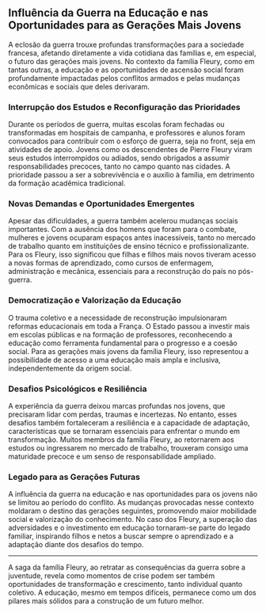 
## Influência da Guerra na Educação e nas Oportunidades para as Gerações Mais Jovens

A eclosão da guerra trouxe profundas transformações para a sociedade francesa, afetando diretamente a vida cotidiana das famílias e, em especial, o futuro das gerações mais jovens. No contexto da família Fleury, como em tantas outras, a educação e as oportunidades de ascensão social foram profundamente impactadas pelos conflitos armados e pelas mudanças econômicas e sociais que deles derivaram.

### Interrupção dos Estudos e Reconfiguração das Prioridades

Durante os períodos de guerra, muitas escolas foram fechadas ou transformadas em hospitais de campanha, e professores e alunos foram convocados para contribuir com o esforço de guerra, seja no front, seja em atividades de apoio. Jovens como os descendentes de Pierre Fleury viram seus estudos interrompidos ou adiados, sendo obrigados a assumir responsabilidades precoces, tanto no campo quanto nas cidades. A prioridade passou a ser a sobrevivência e o auxílio à família, em detrimento da formação acadêmica tradicional.

### Novas Demandas e Oportunidades Emergentes

Apesar das dificuldades, a guerra também acelerou mudanças sociais importantes. Com a ausência dos homens que foram para o combate, mulheres e jovens ocuparam espaços antes inacessíveis, tanto no mercado de trabalho quanto em instituições de ensino técnico e profissionalizante. Para os Fleury, isso significou que filhas e filhos mais novos tiveram acesso a novas formas de aprendizado, como cursos de enfermagem, administração e mecânica, essenciais para a reconstrução do país no pós-guerra.

### Democratização e Valorização da Educação

O trauma coletivo e a necessidade de reconstrução impulsionaram reformas educacionais em toda a França. O Estado passou a investir mais em escolas públicas e na formação de professores, reconhecendo a educação como ferramenta fundamental para o progresso e a coesão social. Para as gerações mais jovens da família Fleury, isso representou a possibilidade de acesso a uma educação mais ampla e inclusiva, independentemente da origem social.

### Desafios Psicológicos e Resiliência

A experiência da guerra deixou marcas profundas nos jovens, que precisaram lidar com perdas, traumas e incertezas. No entanto, esses desafios também fortaleceram a resiliência e a capacidade de adaptação, características que se tornaram essenciais para enfrentar o mundo em transformação. Muitos membros da família Fleury, ao retornarem aos estudos ou ingressarem no mercado de trabalho, trouxeram consigo uma maturidade precoce e um senso de responsabilidade ampliado.

### Legado para as Gerações Futuras

A influência da guerra na educação e nas oportunidades para os jovens não se limitou ao período do conflito. As mudanças provocadas nesse contexto moldaram o destino das gerações seguintes, promovendo maior mobilidade social e valorização do conhecimento. No caso dos Fleury, a superação das adversidades e o investimento em educação tornaram-se parte do legado familiar, inspirando filhos e netos a buscar sempre o aprendizado e a adaptação diante dos desafios do tempo.

---

A saga da família Fleury, ao retratar as consequências da guerra sobre a juventude, revela como momentos de crise podem ser também oportunidades de transformação e crescimento, tanto individual quanto coletivo. A educação, mesmo em tempos difíceis, permanece como um dos pilares mais sólidos para a construção de um futuro melhor.
```

